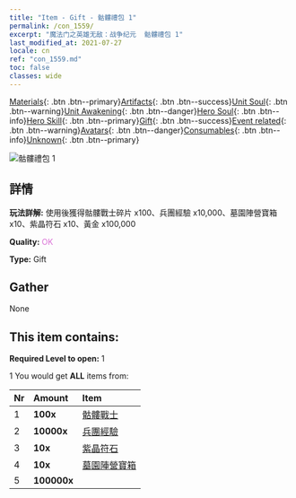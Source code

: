 ```yaml
---
title: "Item - Gift - 骷髏禮包 1"
permalink: /con_1559/
excerpt: "魔法门之英雄无敌：战争纪元  骷髏禮包 1"
last_modified_at: 2021-07-27
locale: cn
ref: "con_1559.md"
toc: false
classes: wide
---
```

 [Materials](/ItemsCN/){: .btn .btn--primary}[Artifacts](/ItemsCN/Artifacts/){: .btn .btn--success}[Unit Soul](/ItemsCN/UnitSoul/){: .btn .btn--warning}[Unit Awakening](/ItemsCN/UnitAwakening/){: .btn .btn--danger}[Hero Soul](/ItemsCN/HeroSoul/){: .btn .btn--info}[Hero Skill](/ItemsCN/HeroSkill/){: .btn .btn--primary}[Gift](/ItemsCN/Gift/){: .btn .btn--success}[Event related](/ItemsCN/Events/){: .btn .btn--warning}[Avatars](/ItemsCN/Avatars/){: .btn .btn--danger}[Consumables](/ItemsCN/Consumables/){: .btn .btn--info}[Unknown](/ItemsCN/Unknown/){: .btn .btn--primary}

 ![骷髏禮包 1](/images/t/i_907173.png)

## 詳情
 **玩法詳解:** 使用後獲得骷髏戰士碎片 x100、兵團經驗 x10,000、墓園陣營寶箱 x10、紫晶符石 x10、黃金 x100,000

 **Quality:** <span style="color: #DA70D6">OK</span>

 **Type:** Gift

## Gather

  None

## This item contains:

 **Required Level to open:** 1

 1 You would get **ALL** items  from:

  | Nr | Amount |     Item    |
  |:---|:-------|:------------|
  | 1 |  **100x** | [骷髏戰士](/cn/Items/unt_208/) |  | 
  | 2 |  **10000x** | [兵團經驗](/cn/Items/con_902/) |  | 
  | 3 |  **10x** | [紫晶符石](/cn/Items/con_720/) |  | 
  | 4 |  **10x** | [墓園陣營寶箱](/cn/Items/con_1271/) |  | 
  | 5 |  **100000x** | <i class="fas fa-coins"/> |  | 
